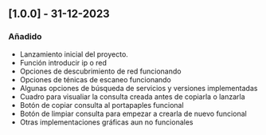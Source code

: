 ## [1.0.0] - 31-12-2023
### Añadido
- Lanzamiento inicial del proyecto.
- Función introducir ip o red
- Opciones de descubrimiento de red funcionando
- Opciones de ténicas de escaneo funcionando
- Algunas opciones de búsqueda de servicios y versiones implementadas
- Cuadro para visualiar la consulta creada antes de copiarla o lanzarla
- Botón de copiar consulta al portapaples funcional
- Botón de limpiar consulta para empezar a crearla de nuevo funcional
- Otras implementaciones gráficas aun no funcionales